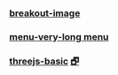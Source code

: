 ### [breakout-image]( #breakout-image.md )


### [menu-very-long menu]( #menu-very-long.md )


### [threejs-basic]( #threejs-basic.html ) [&#x1F5D7;]( threejs-basic.html )

